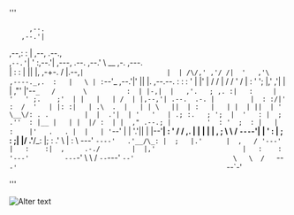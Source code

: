 '''

                                                                                                    
         ,--.                                                                                       
       ,--.'|                                                                                       
   ,--,:  : |  ,--,                                            .--.,                                
,`--.'`|  ' :,--.'|         ,---,   .--.                     ,--.'  \  __  ,-.   ,---.              
|   :  :  | ||  |,      ,-+-. /  |.--,`|                     |  | /\/,' ,'/ /|  '   ,'\   ,----._,. 
:   |   \ | :`--'_     ,--.'|'   ||  |.    ,--.--.           :  : :  '  | |' | /   /   | /   /  ' / 
|   : '  '; |,' ,'|   |   |  ,"' |'--`_   /       \          :  | |-,|  |   ,'.   ; ,. :|   :     | 
'   ' ;.    ;'  | |   |   | /  | |,--,'| .--.  .-. |         |  : :/|'  :  /  '   | |: :|   | .\  . 
|   | | \   ||  | :   |   | |  | ||  | '  \__\/: . .         |  |  .'|  | '   '   | .; :.   ; ';  | 
'   : |  ; .''  : |__ |   | |  |/ :  | |  ," .--.; |         '  : '  ;  : |   |   :    |'   .   . | 
|   | '`--'  |  | '.'||   | |--'__|  : ' /  /  ,.  |         |  | |  |  , ;    \   \  /  `---`-'| | 
'   : |      ;  :    ;|   |/  .'__/\_: |;  :   .'   \        |  : \   ---'      `----'   .'__/\_: | 
;   |.'      |  ,   / '---'   |   :    :|  ,     .-./        |  |,'                      |   :    : 
'---'         ---`-'           \   \  /  `--`---'            `--'                         \   \  /  
                                `--`-'                                                     `--`-'   



'''

![Alter text](https://blogger.googleusercontent.com/img/b/R29vZ2xl/AVvXsEgOgqntq3zzd__15XBseuu7HvnbFiqOKdxclkVm--Bnmf3jhJ64ihfXDTIPiUXGa33xX9rzxs4D8wEGxJool-dbwllIuVxytED124Be6jLqjGngB1wn85Ns8KF9EpI_gouyk5V8rAIAieOk1w72y4eV1U0xWH7X61ITJiC3TMq_5FOf0FOmN2RiGCFn5Q/s16000/1XeQny.gif)